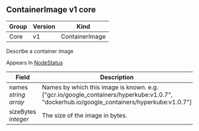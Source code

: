 ## ContainerImage v1 core

Group        | Version     | Kind
------------ | ---------- | -----------
Core | v1 | ContainerImage



Describe a container image

<aside class="notice">
Appears In  <a href="#nodestatus-v1">NodeStatus</a> </aside>

Field        | Description
------------ | -----------
names <br /> *string array*  | Names by which this image is known. e.g. ["gcr.io/google_containers/hyperkube:v1.0.7", "dockerhub.io/google_containers/hyperkube:v1.0.7"]
sizeBytes <br /> *integer*  | The size of the image in bytes.

